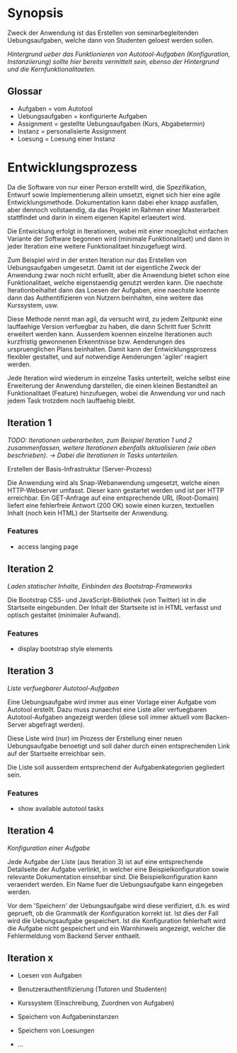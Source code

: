 Synopsis
========

Zweck der Anwendung ist das Erstellen von seminarbegleitenden
Uebungsaufgaben, welche dann von Studenten geloest werden sollen.

_Hintergrund ueber das Funktionieren von Autotool-Aufgaben (Konfiguration,
Instanziierung) sollte hier bereits vermittelt sein, ebenso der Hintergrund und
die Kernfunktionalitaeten._

Glossar
-------

* Aufgaben = vom Autotool
* Uebungsaufgaben = konfigurierte Aufgaben
* Assignment = gestellte Uebungsaufgaben (Kurs, Abgabetermin)
* Instanz = personalisierte Assignment
* Loesung = Loesung einer Instanz


Entwicklungsprozess
===================

Da die Software von nur einer Person erstellt wird, die Spezifikation, Entwurf
sowie Implementierung allein umsetzt, eignet sich hier eine agile
Entwicklungsmethode. Dokumentation kann dabei eher knapp ausfallen, aber
dennoch vollstaendig, da das Projekt im Rahmen einer Masterarbeit stattfindet
und darin in einem eigenen Kapitel erlaeutert wird.

Die Entwicklung erfolgt in Iterationen, wobei mit einer moeglichst einfachen
Variante der Software begonnen wird (minimale Funktionalitaet) und dann in
jeder Iteration eine weitere Funktionalitaet hinzugefuegt wird.

Zum Beispiel wird in der ersten Iteration nur das Erstellen von Uebungsaufgaben
umgesetzt. Damit ist der eigentliche Zweck der Anwendung zwar noch nicht
erfuellt, aber die Anwendung bietet schon eine Funktionalitaet, welche
eigenstaendig genutzt werden kann. Die naechste Iterationbeihaltet dann das
Loesen der Aufgaben, eine naechste koennte dann das Authentifizieren von
Nutzern beinhalten, eine weitere das Kurssystem, usw.

Diese Methode nennt man agil, da versucht wird, zu jedem Zeitpunkt eine
lauffaehige Version verfuegbar zu haben, die dann Schritt fuer Schritt
erweitert werden kann. Ausserdem koennen einzelne Iterationen auch kurzfristig
gewonnenen Erkenntnisse bzw. Aenderungen des urspruenglichen Plans beinhalten.
Damit kann der Entwicklungsprozess flexibler gestaltet, und auf notwendige
Aenderungen 'agiler' reagiert werden.

Jede Iteration wird wiederum in einzelne Tasks unterteilt, welche selbst eine
Erweiterung der Anwendung darstellen, die einen kleinen Bestandteil an
Funktionalitaet (Feature) hinzufuegen, wobei die Anwendung vor und nach jedem
Task trotzdem noch lauffaehig bleibt.


Iteration 1
-----------

_TODO: Iterationen ueberarbeiten, zum Beispiel Iteration 1 und 2
zusammenfassen, weitere Iterationen ebenfalls aktualisieren (wie oben
beschrieben). -> Dabei die Iterationen in Tasks unterteilen._

Erstellen der Basis-Infrastruktur (Server-Prozess)

Die Anwendung wird als Snap-Webanwendung umgesetzt, welche einen HTTP-Webserver
umfasst. Dieser kann gestartet werden und ist per HTTP erreichbar. Ein
GET-Anfrage auf eine entsprechende URL (Root-Domain) liefert eine fehlerfreie
Antwort (200 OK) sowie einen kurzen, textuellen Inhalt (noch kein HTML) der
Startseite der Anwendung.

### Features ###

* access langing page


Iteration 2
-----------

*Laden statischer Inhalte, Einbinden des Bootstrap-Frameworks*

Die Bootstrap CSS- und JavaScript-Bibliothek (von Twitter) ist in die Startseite
eingebunden. Der Inhalt der Startseite ist in HTML verfasst und optisch
gestaltet (minimaler Aufwand).

### Features ###

* display bootstrap style elements


Iteration 3
-----------

*Liste verfuegbarer Autotool-Aufgaben*

Eine Uebungsaufgabe wird immer aus einer Vorlage einer Aufgabe vom Autotool
erstellt. Dazu muss zunaechst eine Liste aller verfuegbaren Autotool-Aufgaben
angezeigt werden (diese soll immer aktuell vom Backen-Server abgefragt werden).

Diese Liste wird (nur) im Prozess der Erstellung einer neuen Uebungsaufgabe
benoetigt und soll daher durch einen entsprechenden Link auf der Startseite
erreichbar sein.

Die Liste soll ausserdem entsprechend der Aufgabenkategorien gegliedert sein.

### Features ###

* show available autotool tasks


Iteration 4
-----------

*Konfiguration einer Aufgabe*

Jede Aufgabe der Liste (aus Iteration 3) ist auf eine entsprechende Detailseite
der Aufgabe verlinkt, in welcher eine Beispielkonfiguration sowie relevante
Dokumentation einsehbar sind. Die Beispielkonfiguration kann veraendert werden.
Ein Name fuer die Uebungsaufgabe kann eingegeben werden.

Vor dem 'Speichern' der Uebungsaufgabe wird diese verifiziert, d.h. es wird
geprueft, ob die Grammatik der Konfiguration korrekt ist. Ist dies der Fall wird
die Uebungsaufgabe gespeichert. Ist die Konfiguration fehlerhaft wird die
Aufgabe nicht gespeichert und ein Warnhinweis angezeigt, welcher die
Fehlermeldung vom Backend Server enthaelt.


Iteration x
-----------

* Loesen von Aufgaben

* Benutzerauthentifizierung (Tutoren und Studenten)

* Kurssystem (Einschreibung, Zuordnen von Aufgaben)

* Speichern von Aufgabeninstanzen

* Speichern von Loesungen

* ...
